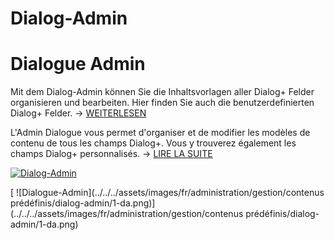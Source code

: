 <!-- TRANSLATED by md-translate -->
# Dialog-Admin

# Dialogue Admin

Mit dem Dialog-Admin können Sie die Inhaltsvorlagen aller Dialog+ Felder organisieren und bearbeiten. Hier finden Sie auch die benutzerdefinierten Dialog+ Felder. → [WEITERLESEN](../../../grundlagen/dialog-admin.md)

L'Admin Dialogue vous permet d'organiser et de modifier les modèles de contenu de tous les champs Dialog+. Vous y trouverez également les champs Dialog+ personnalisés. → [LIRE LA SUITE](../../../bases/dialog-admin.md)

[![Dialog-Admin](../../../assets/images/de/administration/verwaltung/vordefinierte-inhalte/dialog-admin/1-da.png)](../../../assets/images/de/administration/verwaltung/vordefinierte-inhalte/dialog-admin/1-da.png)

[ ![Dialogue-Admin](../../../assets/images/fr/administration/gestion/contenus prédéfinis/dialog-admin/1-da.png)](../../../assets/images/fr/administration/gestion/contenus prédéfinis/dialog-admin/1-da.png)